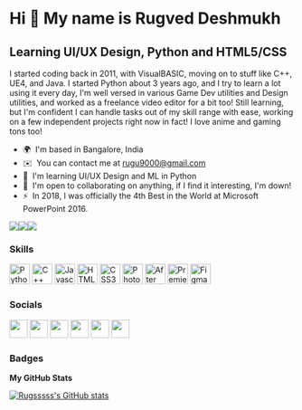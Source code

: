 Hi 👋 My name is Rugved Deshmukh
================================

Learning UI/UX Design, Python and HTML5/CSS
-------------------------------------------

I started coding back in 2011, with VisualBASIC, moving on to stuff like C++, UE4, and Java. I started Python about 3 years ago, and I try to learn a lot using it every day, I'm well versed in various Game Dev utilities and Design utilities, and worked as a freelance video editor for a bit too! Still learning, but I'm confident I can handle tasks out of my skill range with ease, working on a few independent projects right now in fact! I love anime and gaming tons too!

* 🌍  I'm based in Bangalore, India
* ✉️  You can contact me at [rugu9000@gmail.com](mailto:rugu9000@gmail.com)
* 🧠  I'm learning UI/UX Design and ML in Python
* 🤝  I'm open to collaborating on anything, if I find it interesting, I'm down!
* ⚡  In 2018, I was officially the 4th Best in the World at Microsoft PowerPoint 2016.

<a href="https://www.twitter.com/Ruguuuuuuuu" target="_blank" rel="noreferrer"><img
src="https://img.shields.io/twitter/follow/Ruguuuuuuuu?logo=twitter&style=for-the-badge&color=0891b2&labelColor=1c1917"
/></a><a href="https://www.github.com/Rugsssss" target="_blank" rel="noreferrer"><img
src="https://img.shields.io/github/followers/Rugsssss?logo=github&style=for-the-badge&color=0891b2&labelColor=1c1917" /></a><a href="https://www.twitch.tv/lelouch_val" target="_blank" rel="noreferrer"><img
src="https://img.shields.io/twitch/status/lelouch_val?logo=twitchsx&style=for-the-badge&color=0891b2&labelColor=1c1917&label=TWITCH+STATUS" /></a>

### Skills

<p align="left">
<a href="https://www.python.org/" target="_blank" rel="noreferrer"><img src="https://raw.githubusercontent.com/danielcranney/readme-generator/main/public/icons/skills/python-colored.svg" width="36" height="36" alt="Python" /></a>
<a href="https://docs.microsoft.com/en-us/cpp/?view=msvc-170" target="_blank" rel="noreferrer"><img src="https://raw.githubusercontent.com/danielcranney/readme-generator/main/public/icons/skills/cplusplus-colored.svg" width="36" height="36" alt="C++" /></a>
<a href="https://developer.mozilla.org/en-US/docs/Web/JavaScript" target="_blank" rel="noreferrer"><img src="https://raw.githubusercontent.com/danielcranney/readme-generator/main/public/icons/skills/javascript-colored.svg" width="36" height="36" alt="Javascript" /></a>
<a href="https://developer.mozilla.org/en-US/docs/Glossary/HTML5" target="_blank" rel="noreferrer"><img src="https://raw.githubusercontent.com/danielcranney/readme-generator/main/public/icons/skills/html5-colored.svg" width="36" height="36" alt="HTML5" /></a>
<a href="https://www.w3.org/TR/CSS/#css" target="_blank" rel="noreferrer"><img src="https://raw.githubusercontent.com/danielcranney/readme-generator/main/public/icons/skills/css3-colored.svg" width="36" height="36" alt="CSS3" /></a>
<a href="https://www.adobe.com/uk/products/photoshop.html" target="_blank" rel="noreferrer"><img src="https://raw.githubusercontent.com/danielcranney/readme-generator/main/public/icons/skills/photoshop-colored.svg" width="36" height="36" alt="Photoshop" /></a>
<a href="https://www.adobe.com/uk/products/aftereffects.html" target="_blank" rel="noreferrer"><img src="https://raw.githubusercontent.com/danielcranney/readme-generator/main/public/icons/skills/aftereffects-colored.svg" width="36" height="36" alt="After Effects" /></a>
<a href="https://www.adobe.com/uk/products/premiere.html" target="_blank" rel="noreferrer"><img src="https://raw.githubusercontent.com/danielcranney/readme-generator/main/public/icons/skills/premierepro-colored.svg" width="36" height="36" alt="Premiere Pro" /></a>
<a href="https://www.figma.com/" target="_blank" rel="noreferrer"><img src="https://raw.githubusercontent.com/danielcranney/readme-generator/main/public/icons/skills/figma-colored.svg" width="36" height="36" alt="Figma" /></a>
</p>


### Socials

<p align="left"> <a href="https://discord.com/users/430390785687420959" target="_blank" rel="noreferrer"><img src="https://raw.githubusercontent.com/danielcranney/readme-generator/main/public/icons/socials/discord.svg" width="32" height="32" /></a> <a href="https://www.github.com/Rugsssss" target="_blank" rel="noreferrer"><img src="https://raw.githubusercontent.com/danielcranney/readme-generator/main/public/icons/socials/github.svg" width="32" height="32" /></a> <a href="http://www.instagram.com/ruguuuuu" target="_blank" rel="noreferrer"><img src="https://raw.githubusercontent.com/danielcranney/readme-generator/main/public/icons/socials/instagram.svg" width="32" height="32" /></a> <a href="https://www.linkedin.com/in/rugved-deshmukh-b190041b7" target="_blank" rel="noreferrer"><img src="https://raw.githubusercontent.com/danielcranney/readme-generator/main/public/icons/socials/linkedin.svg" width="32" height="32" /></a> <a href="https://www.twitter.com/Ruguuuuuuuu" target="_blank" rel="noreferrer"><img src="https://raw.githubusercontent.com/danielcranney/readme-generator/main/public/icons/socials/twitter.svg" width="32" height="32" /></a> <a href="https://www.twitch.tv/lelouch_val" target="_blank" rel="noreferrer"><img src="https://raw.githubusercontent.com/danielcranney/readme-generator/main/public/icons/socials/twitch.svg" width="32" height="32" /></a></p>

### Badges

<b>My GitHub Stats</b>

<a href="http://www.github.com/Rugsssss"><img src="https://github-readme-stats.vercel.app/api?username=Rugsssss&show_icons=true&hide=&count_private=true&title_color=0891b2&text_color=ffffff&icon_color=0891b2&bg_color=1c1917&hide_border=true&show_icons=true" alt="Rugsssss's GitHub stats" /></a>
